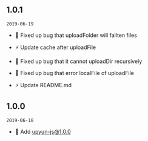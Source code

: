 ## 1.0.1

`2019-06-19`

- 🐞 Fixed up bug that uploadFolder will fallten files

- ⚡️ Update cache after uploadFile

- 🐞 Fixed up bug that it cannot uploadDir recursively

- 🐞 Fixed up bug that error localFile of uploadFile

- ⚡️ Update README.md

## 1.0.0

`2019-06-18`

- 🌟 Add upyun-js@1.0.0